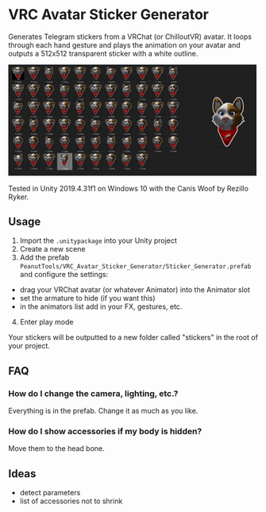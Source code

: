 # VRC Avatar Sticker Generator

Generates Telegram stickers from a VRChat (or ChilloutVR) avatar. It loops through each hand gesture and plays the animation on your avatar and outputs a 512x512 transparent sticker with a white outline.

<img src="screenshots/output.png" width="500px" />

Tested in Unity 2019.4.31f1 on Windows 10 with the Canis Woof by Rezillo Ryker.

## Usage

1. Import the `.unitypackage` into your Unity project
2. Create a new scene
3. Add the prefab `PeanutTools/VRC_Avatar_Sticker_Generator/Sticker_Generator.prefab` and configure the settings:

- drag your VRChat avatar (or whatever Animator) into the Animator slot
- set the armature to hide (if you want this)
- in the animators list add in your FX, gestures, etc.

4. Enter play mode

Your stickers will be outputted to a new folder called "stickers" in the root of your project.

## FAQ

### How do I change the camera, lighting, etc.?

Everything is in the prefab. Change it as much as you like.

### How do I show accessories if my body is hidden?

Move them to the head bone.

## Ideas

- detect parameters
- list of accessories not to shrink
